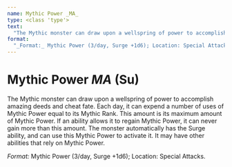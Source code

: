 ```yaml
---
name: Mythic Power _MA_
type: <class 'type'>
text:
  "The Mythic monster can draw upon a wellspring of power to accomplish amazing deeds and cheat fate. Each day, it can expend a number of uses of Mythic Power equal to its Mythic Rank. This amount is its maximum amount of Mythic Power. If an ability allows it to regain Mythic Power, it can never gain more than this amount. The monster automatically has the Surge ability, and can use this Mythic Power to activate it. It may have other abilities that rely on Mythic Power."
format:
  "_Format:_ Mythic Power (3/day, Surge +1d6); Location: Special Attacks."
---
```

 
# Mythic Power _MA_ (Su)
The Mythic monster can draw upon a wellspring of power to accomplish amazing deeds and cheat fate. Each day, it can expend a number of uses of Mythic Power equal to its Mythic Rank. This amount is its maximum amount of Mythic Power. If an ability allows it to regain Mythic Power, it can never gain more than this amount. The monster automatically has the Surge ability, and can use this Mythic Power to activate it. It may have other abilities that rely on Mythic Power.

_Format:_ Mythic Power (3/day, Surge +1d6); Location: Special Attacks.